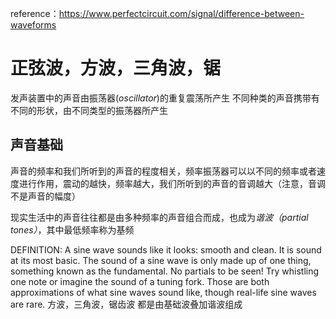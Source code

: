 reference：https://www.perfectcircuit.com/signal/difference-between-waveforms

# 正弦波，方波，三角波，锯

发声装置中的声音由振荡器(*oscillator*)的重复震荡所产生
不同种类的声音携带有不同的形状，由不同类型的振荡器所产生

## 声音基础

声音的频率和我们所听到的声音的程度相关，频率振荡器可以以不同的频率或者速度进行作用，震动的越快，频率越大，我们所听到的声音的音调越大（注意，音调不是声音的幅度）

现实生活中的声音往往都是由多种频率的声音组合而成，也成为*谐波（partial tones）*，其中最低频率称为基频

DEFINITION: A sine wave sounds like it looks: smooth and clean. It is sound at its most basic. The sound of a sine wave is only made up of one thing, something known as the fundamental. No partials to be seen! Try whistling one note or imagine the sound of a tuning fork. Those are both approximations of what sine waves sound like, though real-life sine waves are rare.
方波，三角波，锯齿波  都是由基础波叠加谐波组成
